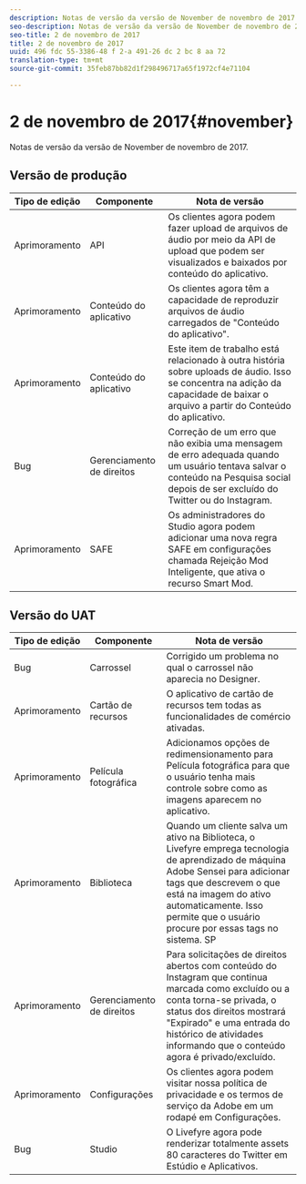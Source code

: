 ```yaml
---
description: Notas de versão da versão de November de novembro de 2017.
seo-description: Notas de versão da versão de November de novembro de 2017.
seo-title: 2 de novembro de 2017
title: 2 de novembro de 2017
uuid: 496 fdc 55-3386-48 f 2-a 491-26 dc 2 bc 8 aa 72
translation-type: tm+mt
source-git-commit: 35feb87bb82d1f298496717a65f1972cf4e71104

---
```



# 2 de novembro de 2017{#november}

Notas de versão da versão de November de novembro de 2017.

## Versão de produção

| **Tipo de edição** | **Componente** | **Nota de versão** |
|---|---|---|
| Aprimoramento | API | Os clientes agora podem fazer upload de arquivos de áudio por meio da API de upload que podem ser visualizados e baixados por conteúdo do aplicativo. |
| Aprimoramento | Conteúdo do aplicativo | Os clientes agora têm a capacidade de reproduzir arquivos de áudio carregados de &quot;Conteúdo do aplicativo&quot;. |
| Aprimoramento | Conteúdo do aplicativo | Este item de trabalho está relacionado à outra história sobre uploads de áudio. Isso se concentra na adição da capacidade de baixar o arquivo a partir do Conteúdo do aplicativo. |
| Bug | Gerenciamento de direitos | Correção de um erro que não exibia uma mensagem de erro adequada quando um usuário tentava salvar o conteúdo na Pesquisa social depois de ser excluído do Twitter ou do Instagram. |
| Aprimoramento | SAFE | Os administradores do Studio agora podem adicionar uma nova regra SAFE em configurações chamada Rejeição Mod Inteligente, que ativa o recurso Smart Mod. |

## Versão do UAT

| **Tipo de edição** | **Componente** | **Nota de versão** |
|---|---|---|
| Bug | Carrossel | Corrigido um problema no qual o carrossel não aparecia no Designer. |
| Aprimoramento | Cartão de recursos | O aplicativo de cartão de recursos tem todas as funcionalidades de comércio ativadas. |
| Aprimoramento | Película fotográfica | Adicionamos opções de redimensionamento para Película fotográfica para que o usuário tenha mais controle sobre como as imagens aparecem no aplicativo. |
| Aprimoramento | Biblioteca | Quando um cliente salva um ativo na Biblioteca, o Livefyre emprega tecnologia de aprendizado de máquina Adobe Sensei para adicionar tags que descrevem o que está na imagem do ativo automaticamente. Isso permite que o usuário procure por essas tags no sistema. SP |
| Aprimoramento | Gerenciamento de direitos | Para solicitações de direitos abertos com conteúdo do Instagram que continua marcada como excluído ou a conta torna-se privada, o status dos direitos mostrará &quot;Expirado&quot; e uma entrada do histórico de atividades informando que o conteúdo agora é privado/excluído. |
| Aprimoramento | Configurações | Os clientes agora podem visitar nossa política de privacidade e os termos de serviço da Adobe em um rodapé em Configurações. |
| Bug | Studio | O Livefyre agora pode renderizar totalmente assets 80 caracteres do Twitter em Estúdio e Aplicativos. |

